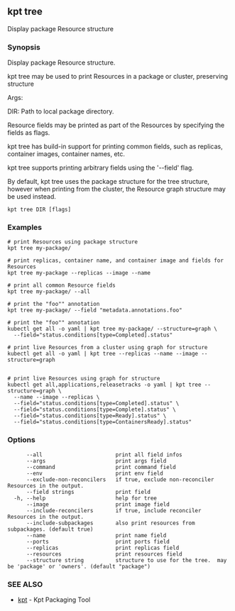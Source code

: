 ## kpt tree

Display package Resource structure

### Synopsis

Display package Resource structure.

kpt tree may be used to print Resources in a package or cluster, preserving structure

Args:

  DIR:
    Path to local package directory.

Resource fields may be printed as part of the Resources by specifying the fields as flags.

kpt tree has build-in support for printing common fields, such as replicas, container images,
container names, etc.

kpt tree supports printing arbitrary fields using the '--field' flag.

By default, kpt tree uses the package structure for the tree structure, however when printing
from the cluster, the Resource graph structure may be used instead.


```
kpt tree DIR [flags]
```

### Examples

```
# print Resources using package structure
kpt tree my-package/

# print replicas, container name, and container image and fields for Resources
kpt tree my-package --replicas --image --name

# print all common Resource fields
kpt tree my-package/ --all

# print the "foo"" annotation
kpt tree my-package/ --field "metadata.annotations.foo" 

# print the "foo"" annotation
kubectl get all -o yaml | kpt tree my-package/ --structure=graph \
  --field="status.conditions[type=Completed].status"

# print live Resources from a cluster using graph for structure
kubectl get all -o yaml | kpt tree --replicas --name --image --structure=graph


# print live Resources using graph for structure
kubectl get all,applications,releasetracks -o yaml | kpt tree --structure=graph \
  --name --image --replicas \
  --field="status.conditions[type=Completed].status" \
  --field="status.conditions[type=Complete].status" \
  --field="status.conditions[type=Ready].status" \
  --field="status.conditions[type=ContainersReady].status"

```

### Options

```
      --all                       print all field infos
      --args                      print args field
      --command                   print command field
      --env                       print env field
      --exclude-non-reconcilers   if true, exclude non-reconciler Resources in the output.
      --field strings             print field
  -h, --help                      help for tree
      --image                     print image field
      --include-reconcilers       if true, include reconciler Resources in the output.
      --include-subpackages       also print resources from subpackages. (default true)
      --name                      print name field
      --ports                     print ports field
      --replicas                  print replicas field
      --resources                 print resources field
      --structure string          structure to use for the tree.  may be 'package' or 'owners'. (default "package")
```

### SEE ALSO

* [kpt](kpt.md)	 - Kpt Packaging Tool

